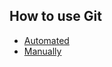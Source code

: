 ## How to use Git

* [Automated](how_to_use_git_automated.md)
* [Manually](how_to_use_git_manually.md)